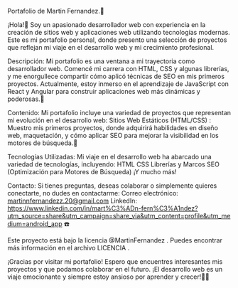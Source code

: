 Portafolio de Martin Fernandez.🦝

¡Hola!👋 Soy un apasionado desarrollador web con experiencia en la creación de sitios web y aplicaciones web utilizando tecnologías modernas. Este es mi portafolio personal, donde presento una selección de proyectos que reflejan mi viaje en el desarrollo web y mi crecimiento profesional.

Descripción:
Mi portafolio es una ventana a mi trayectoria como desarrollador web. Comencé mi carrera con HTML, CSS y algunas librerías, y me enorgullece compartir cómo aplicó técnicas de SEO en mis primeros proyectos. Actualmente, estoy inmerso en el aprendizaje de JavaScript con React y Angular para construir aplicaciones web más dinámicas y poderosas.💫

Contenido:
Mi portafolio incluye una variedad de proyectos que representan mi evolución en el desarrollo web:
Sitios Web Estáticos (HTML/CSS) : Muestro mis primeros proyectos, donde adquirirá habilidades en diseño web, maquetación, y cómo aplicar SEO para mejorar la visibilidad en los motores de búsqueda.💾

Tecnologías Utilizadas:
Mi viaje en el desarrollo web ha abarcado una variedad de tecnologías, incluyendo:
HTML
CSS
Librerías y Marcos
SEO (Optimización para Motores de Búsqueda)
¡Y mucho más!

Contacto:
Si tienes preguntas, deseas colaborar o simplemente quieres conectarte, no dudes en contactarme:
Correo electrónico: martinnfernandezz.20@gmail.com
LinkedIn: https://www.linkedin.com/in/mart%C3%ADn-fern%C3%A1ndez?utm_source=share&utm_campaign=share_via&utm_content=profile&utm_medium=android_app ☎️

Este proyecto está bajo la licencia @MartinFernandez . Puedes encontrar más información en el archivo LICENCIA .

¡Gracias por visitar mi portafolio! Espero que encuentres interesantes mis proyectos y que podamos colaborar en el futuro. ¡El desarrollo web es un viaje emocionante y siempre estoy ansioso por aprender y crecer!🚀😊
